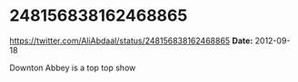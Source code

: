 # 248156838162468865
https://twitter.com/AliAbdaal/status/248156838162468865
**Date:** 2012-09-18

Downton Abbey is a top top show
